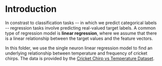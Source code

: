# Introduction

In constrast to classification tasks -- in which we predict categorical labels -- regression tasks involve predicting real-valued target labels. A common type of regression model is **linear regression**, where we assume that there is a linear relationship between the target values and the feature vectors.

In this folder, we use the single neuron linear regression model to find an underlying relationship between temperature and frequency of cricket chirps. The data is provided by the [Cricket Chirp vs Temperature Dataset](https://www.kaggle.com/datasets/hershyandrew/cricket-chirp-vs-temperature/ "Title").
